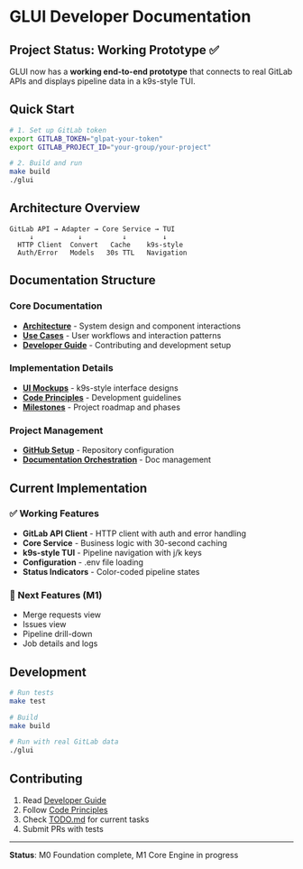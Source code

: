 # GLUI Developer Documentation

## Project Status: Working Prototype ✅

GLUI now has a **working end-to-end prototype** that connects to real GitLab APIs and displays pipeline data in a k9s-style TUI.

## Quick Start

```bash
# 1. Set up GitLab token
export GITLAB_TOKEN="glpat-your-token"
export GITLAB_PROJECT_ID="your-group/your-project"

# 2. Build and run
make build
./glui
```

## Architecture Overview

```
GitLab API → Adapter → Core Service → TUI
     ↓           ↓          ↓         ↓
  HTTP Client  Convert   Cache    k9s-style
  Auth/Error   Models   30s TTL   Navigation
```

## Documentation Structure

### Core Documentation
- **[Architecture](architecture.md)** - System design and component interactions
- **[Use Cases](use-cases.md)** - User workflows and interaction patterns
- **[Developer Guide](developer-guide.md)** - Contributing and development setup

### Implementation Details
- **[UI Mockups](ui-mockups.md)** - k9s-style interface designs
- **[Code Principles](this-code-principles.md)** - Development guidelines
- **[Milestones](milestones.md)** - Project roadmap and phases

### Project Management
- **[GitHub Setup](github-setup.md)** - Repository configuration
- **[Documentation Orchestration](documentation-orchestration.md)** - Doc management

## Current Implementation

### ✅ Working Features
- **GitLab API Client** - HTTP client with auth and error handling
- **Core Service** - Business logic with 30-second caching
- **k9s-style TUI** - Pipeline navigation with j/k keys
- **Configuration** - .env file loading
- **Status Indicators** - Color-coded pipeline states

### 🔄 Next Features (M1)
- Merge requests view
- Issues view
- Pipeline drill-down
- Job details and logs

## Development

```bash
# Run tests
make test

# Build
make build

# Run with real GitLab data
./glui
```

## Contributing

1. Read [Developer Guide](developer-guide.md)
2. Follow [Code Principles](this-code-principles.md)
3. Check [TODO.md](../TODO.md) for current tasks
4. Submit PRs with tests

---

**Status**: M0 Foundation complete, M1 Core Engine in progress
